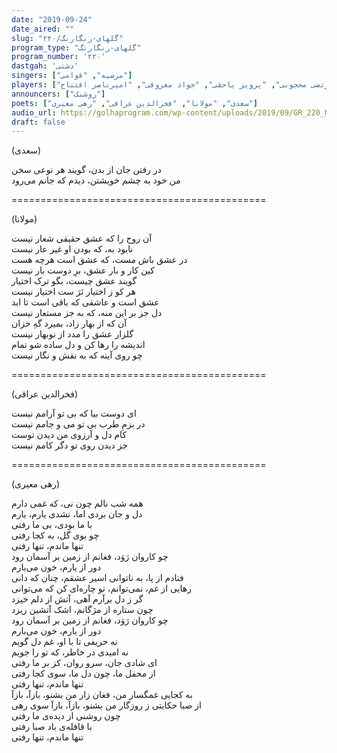 ```yaml
---
date: "2019-09-24"
date_aired: ""
slug: "گلهای-رنگارنگ/۲۲۰"
program_type: "گلهای-رنگارنگ"
program_number: '۲۲۰'
dastgah: 'دشتی'
singers: ["مرضیه", "قوامی"]
players: ["مرتضی محجوبی", "پرویز یاحقی", "جواد معروفی", "امیرناصر افتتاح"]
announcers: ["روشنک"]
poets: ["سعدی", "مولانا", "فخرالدین عراقی", "رهی معیری"]
audio_url: https://golhaprogram.com/wp-content/uploads/2019/09/GR_220_Marzieh_Ghavami.mp3
draft: false
---
```


(سعدی)  

در رفتن جان از بدن، گویند هر نوعی سخن  
من خود به چشم خویشتن، دیدم که جانم می‌رود  

============================================  

(مولانا)  

آن روح را که عشق حقیقی شعار نیست  
نابود به، که بودن او غیر عار نیست  
در عشق باش مست، که عشق است هرچه هست  
کین کار و بار عشق، برِ دوست بار نیست  
گویند عشق چیست، بگو ترک اختیار  
هر کو ز اختیار نَرَ ست اختیار نیست  
عشق است و عاشقی که باقی است تا ابد  
دل جز بر این منه، که به جز مستعار نیست  
آن که از بهار زاد، بمیرد گهِ خزان  
گلزار عشق را مدد از نوبهار نیست  
اندیشه را رها کن و دل ساده شو تمام  
چو روی آینه که به نقش و نگار نیست  

============================================  

(فخرالدین عراقی)  

ای دوست بیا که بی تو آرامم نیست  
در بزمِ طرب بی تو می و جامم نیست  
کام دل و آرزوی من دیدن توست  
جز دیدن روی تو دگر کامم نیست  

============================================  

(رهی معیری)  

همه شب نالم چون نی، که غمی دارم  
دل و جان بردی اما، نشدی یارم، یارم  
با ما بودی، بی ما رفتی  
چو بوی گل، به کجا رفتی  
تنها ماندم، تنها رفتی  
چو کاروان رَوَد، فغانم از زمین بر آسمان رود  
دور از یارم، خون می‌بارم  
فتادم از پا، به ناتوانی اسیر عشقم، چنان که دانی  
رهایی از غم، نمی‌توانم، تو چاره‌ای کن که می‌توانی  
گر ز دل برآرم آهی، آتش از دلم خیزد  
چون ستاره از مژگانم، اشک آتشین ریزد  
چو کاروان رَوَد، فغانم از زمین بر آسمان رود  
دور از یارم، خون می‌بارم  
نه حریفی تا با او، غم دل گویم  
نه امیدی در خاطر، که تو را جویم  
ای شادی جان، سرو روان، کز بر ما رفتی  
از محفل ما، چون دل ما، سوی کجا رفتی  
تنها ماندم، تنها رفتی  
به کجایی غمگسار من، فغان زار من بشنو، بازآ، بازآ  
از صبا حکایتی ز روزگار من بشنو، بازآ، بازآ سوی رهی  
چون روشنی از دیده‌ی ما رفتی  
با قافله‌ی باد صبا رفتی  
تنها ماندم، تنها رفتی  

